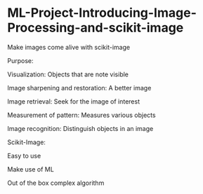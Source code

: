 # ML-Project-Introducing-Image-Processing-and-scikit-image

Make images come alive with scikit-image

Purpose:

Visualization: Objects that are note visible

Image sharpening and restoration: A better image

Image retrieval: Seek for the image of interest

Measurement of pattern: Measures various objects

Image recognition: Distinguish objects in an image

Scikit-Image:

Easy to use

Make use of ML

Out of the box complex algorithm
